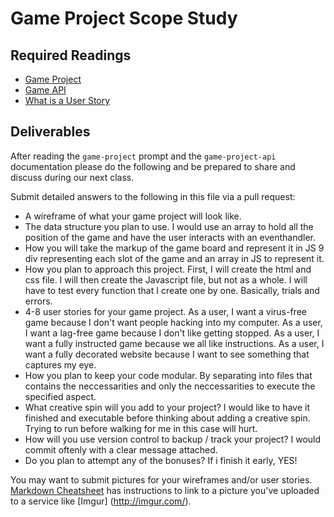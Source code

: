 # Game Project Scope Study

## Required Readings

-   [Game Project](https://github.com/ga-wdi-boston/game-project)
-   [Game API](https://github.com/ga-wdi-boston/game-project-api)
-   [What is a User Story](https://www.mountaingoatsoftware.com/agile/user-stories)

## Deliverables

After reading the `game-project` prompt and the `game-project-api` documentation
please do the following and be prepared to share and discuss during our next
class.

Submit detailed answers to the following in this file via a pull request:

-   A wireframe of what your game project will look like.
-   The data structure you plan to use.
    I would use an array to hold all the position of the game and have the user interacts with an eventhandler.
-   How you will take the markup of the game board and represent it in JS
    9 div representing each slot of the game and an array in JS to represent it.
-   How you plan to approach this project.
    First, I will create the html and css file. I will then create the Javascript file, but not as a whole. I will have to test every function that I create one by one. Basically, trials and errors.
-   4-8 user stories for your game project.
    As a user, I want a virus-free game because I don't want people hacking into my computer.
    As a user, I want a lag-free game because I don't like getting stopped.
    As a user, I want a fully instructed game because we all like instructions.
    As a user, I want a fully decorated website because I want to see something that captures my eye.
-   How you plan to keep your code modular.
    By separating into files that contains the neccessarities and only the neccessarities to execute the specified aspect.
-   What creative spin will you add to your project?
    I would like to have it finished and executable before thinking about adding a creative spin. Trying to run before walking for me in this case will hurt.
-   How will you use version control to backup / track your project?
    I would commit oftenly with a clear message attached.
-   Do you plan to attempt any of the bonuses?
    If i finish it early, YES!

You may want to submit pictures for your wireframes and/or user stories.
[Markdown Cheatsheet](https://github.com/adam-p/markdown-here/wiki/Markdown-Cheatsheet)
has instructions to link to a picture you've uploaded to a service like [Imgur]
(http://imgur.com/).
